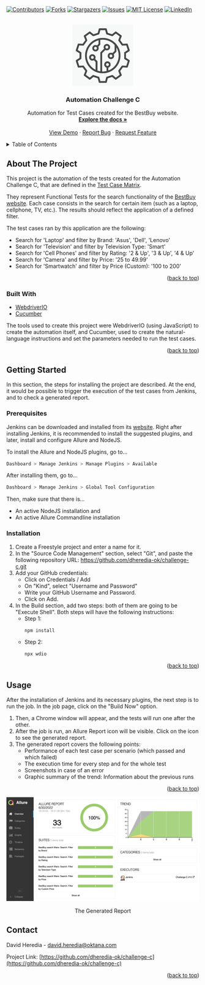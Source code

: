 <div id="top"></div>
<!--
*** Thanks for checking out the Best-README-Template. If you have a suggestion
*** that would make this better, please fork the repo and create a pull request
*** or simply open an issue with the tag "enhancement".
*** Don't forget to give the project a star!
*** Thanks again! Now go create something AMAZING! :D
-->



<!-- PROJECT SHIELDS -->
<!--
*** I'm using markdown "reference style" links for readability.
*** Reference links are enclosed in brackets [ ] instead of parentheses ( ).
*** See the bottom of this document for the declaration of the reference variables
*** for contributors-url, forks-url, etc. This is an optional, concise syntax you may use.
*** https://www.markdownguide.org/basic-syntax/#reference-style-links
-->
[![Contributors][contributors-shield]][contributors-url]
[![Forks][forks-shield]][forks-url]
[![Stargazers][stars-shield]][stars-url]
[![Issues][issues-shield]][issues-url]
[![MIT License][license-shield]][license-url]
[![LinkedIn][linkedin-shield]][linkedin-url]



<!-- PROJECT LOGO -->
<br />
<div align="center">
  <a href="https://github.com/dheredia-ok/challenge-c">
    <img src="images/logo.png" alt="Logo" width="160" height="160">
  </a>

<h3 align="center">Automation Challenge C</h3>

  <p align="center">
    Automation for Test Cases created for the BestBuy website.
    <br />
    <a href="https://github.com/dheredia-ok/challenge-c/tree/master/documents"><strong>Explore the docs »</strong></a>
    <br />
    <br />
    <a href="https://youtu.be/BusfBKbZ9VA">View Demo</a>
    ·
    <a href="https://github.com/dheredia-ok/challenge-c/issues">Report Bug</a>
    ·
    <a href="https://github.com/dheredia-ok/challenge-c/issues">Request Feature</a>
  </p>
</div>



<!-- TABLE OF CONTENTS -->
<details>
  <summary>Table of Contents</summary>
  <ol>
    <li>
      <a href="#about-the-project">About The Project</a>
      <ul>
        <li><a href="#built-with">Built With</a></li>
      </ul>
    </li>
    <li>
      <a href="#getting-started">Getting Started</a>
      <ul>
        <li><a href="#prerequisites">Prerequisites</a></li>
        <li><a href="#installation">Installation</a></li>
      </ul>
    </li>
    <li><a href="#usage">Usage</a></li>
    <li><a href="#contact">Contact</a></li>
  </ol>
</details>



<!-- ABOUT THE PROJECT -->
## About The Project

This project is the automation of the tests created for the Automation Challenge C, that are defined in the [Test Case Matrix]([https://docs.google.com/spreadsheets/d/1TyN3G0ziZMpRgq2scoZi7lVQVA-6F4GAXfbh75H-kms/edit?usp=sharing](https://github.com/dheredia-ok/challenge-c/blob/d42a0a8bd21376c2ea58c4ab366bde072949fc7b/documents/Automation%20Challenge%20C%20-%20Test%20Case%20Matrix%20-%20Test%20Cases.pdf)).

They represent Functional Tests for the search functionality of the [BestBuy website](https://www.bestbuy.com/). Each case consists in the search for certain item (such as a laptop, cellphone, TV, etc.). The results should reflect the application of a defined filter.

The test cases ran by this application are the following:

* Search for 'Laptop' and filter by Brand: 'Asus', 'Dell', 'Lenovo'
* Search for 'Television' and filter by Television Type: 'Smart'
* Search for 'Cell Phones' and filter by Rating: '2 & Up', '3 & Up', '4 & Up'
* Search for 'Camera' and filter by Price: '25 to 49.99'
* Search for 'Smartwatch' and filter by Price (Custom): '100 to 200'

<p align="right">(<a href="#top">back to top</a>)</p>



### Built With

* [WebdriverIO](https://webdriver.io/)
* [Cucumber](https://cucumber.io/)

The tools used to create this project were WebdriverIO (using JavaScript) to create the automation itself, and Cucumber, used to create the natural-language instructions and set the parameters needed to run the test cases.

<p align="right">(<a href="#top">back to top</a>)</p>

<!-- GETTING STARTED -->
## Getting Started

In this section, the steps for installing the project are described. At the end, it would be possible to trigger the execution of the test cases from Jenkins, and to check a generated report.

### Prerequisites

Jenkins can be downloaded and installed from its [website](https://www.jenkins.io/).
Right after installing Jenkins, it is recommended to install the suggested plugins, and later, install and configure Allure and NodeJS.

To install the Allure and NodeJS plugins, go to...
```sh
Dashboard > Manage Jenkins > Manage Plugins > Available
```

After installing them, go to...
```sh
Dashboard > Manage Jenkins > Global Tool Configuration
```
Then, make sure that there is...
* An active NodeJS installation and
* An active Allure Commandline installation


### Installation

1. Create a Freestyle project and enter a name for it.
2. In the "Source Code Management" section, select "Git", and paste the following repository URL: https://github.com/dheredia-ok/challenge-c.git
3. Add your GitHub credentials: 
    * Click on Credentials / Add
    * On "Kind", select "Username and Password"
    * Write your GitHub Username and Password.
    * Click on Add.
4. In the Build section, add two steps: both of them are going to be "Execute Shell". Both steps will have the following instructions:
    * Step 1: 
       ```sh
       npm install
       ```
    * Step 2: 
       ```sh
       npx wdio
      ```

<p align="right">(<a href="#top">back to top</a>)</p>



<!-- USAGE EXAMPLES -->
## Usage

After the installation of Jenkins and its necessary plugins, the next step is to run the job. In the job page, click on the "Build Now" option.

1. Then, a Chrome window will appear, and the tests will run one after the other.
2. After the job is run, an Allure Report icon will be visible. Click on the icon to see the generated report.
3. The generated report covers the following points:
    * Performance of each test case per scenario (which passed and which failed)
    * The execution time for every step and for the whole test
    * Screenshots in case of an error
    * Graphic summary of the trend: Information about the previous runs

<p align="right">(<a href="#top">back to top</a>)</p>

<img src="images/allure.png" alt="Allure">
<p align="center">
  The Generated Report
</p>



<!-- CONTACT -->
## Contact

David Heredia - david.heredia@oktana.com

Project Link: [https://github.com/dheredia-ok/challenge-c](https://github.com/dheredia-ok/challenge-c)

<p align="right">(<a href="#top">back to top</a>)</p>



<!-- MARKDOWN LINKS & IMAGES -->
<!-- https://www.markdownguide.org/basic-syntax/#reference-style-links -->
[contributors-shield]: https://img.shields.io/github/contributors/dheredia-ok/challenge-c.svg?style=for-the-badge
[contributors-url]: https://github.com/dheredia-ok/challenge-c/graphs/contributors
[forks-shield]: https://img.shields.io/github/forks/dheredia-ok/challenge-c.svg?style=for-the-badge
[forks-url]: https://github.com/dheredia-ok/challenge-c/network/members
[stars-shield]: https://img.shields.io/github/stars/dheredia-ok/challenge-c.svg?style=for-the-badge
[stars-url]: https://github.com/dheredia-ok/challenge-c/stargazers
[issues-shield]: https://img.shields.io/github/issues/dheredia-ok/challenge-c.svg?style=for-the-badge
[issues-url]: https://github.com/dheredia-ok/challenge-c/issues
[license-shield]: https://img.shields.io/github/license/dheredia-ok/challenge-c.svg?style=for-the-badge
[license-url]: https://github.com/dheredia-ok/challenge-c/blob/master/LICENSE.txt
[linkedin-shield]: https://img.shields.io/badge/-LinkedIn-black.svg?style=for-the-badge&logo=linkedin&colorB=555
[linkedin-url]: https://pe.linkedin.com/in/davidheredia933
[product-screenshot]: images/screenshot.png
